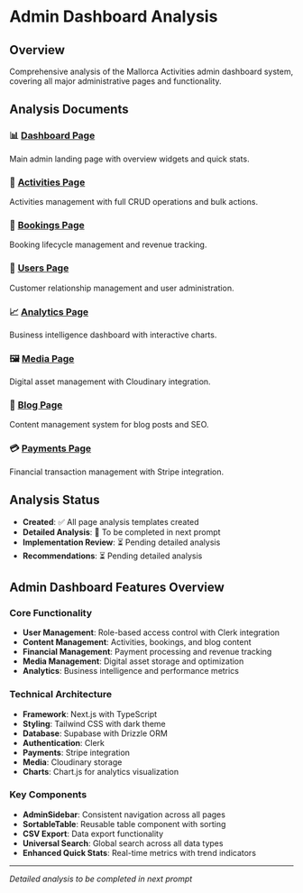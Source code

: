 # Admin Dashboard Analysis

## Overview
Comprehensive analysis of the Mallorca Activities admin dashboard system, covering all major administrative pages and functionality.

## Analysis Documents

### 📊 [Dashboard Page](./dashboard-page.md)
Main admin landing page with overview widgets and quick stats.

### 🎯 [Activities Page](./activities-page.md)
Activities management with full CRUD operations and bulk actions.

### 📅 [Bookings Page](./bookings-page.md)
Booking lifecycle management and revenue tracking.

### 👥 [Users Page](./users-page.md)
Customer relationship management and user administration.

### 📈 [Analytics Page](./analytics-page.md)
Business intelligence dashboard with interactive charts.

### 🖼️ [Media Page](./media-page.md)
Digital asset management with Cloudinary integration.

### 📝 [Blog Page](./blog-page.md)
Content management system for blog posts and SEO.

### 💳 [Payments Page](./payments-page.md)
Financial transaction management with Stripe integration.

## Analysis Status
- **Created**: ✅ All page analysis templates created
- **Detailed Analysis**: 🔄 To be completed in next prompt
- **Implementation Review**: ⏳ Pending detailed analysis
- **Recommendations**: ⏳ Pending detailed analysis

## Admin Dashboard Features Overview

### Core Functionality
- **User Management**: Role-based access control with Clerk integration
- **Content Management**: Activities, bookings, and blog content
- **Financial Management**: Payment processing and revenue tracking
- **Media Management**: Digital asset storage and optimization
- **Analytics**: Business intelligence and performance metrics

### Technical Architecture
- **Framework**: Next.js with TypeScript
- **Styling**: Tailwind CSS with dark theme
- **Database**: Supabase with Drizzle ORM
- **Authentication**: Clerk
- **Payments**: Stripe integration
- **Media**: Cloudinary storage
- **Charts**: Chart.js for analytics visualization

### Key Components
- **AdminSidebar**: Consistent navigation across all pages
- **SortableTable**: Reusable table component with sorting
- **CSV Export**: Data export functionality
- **Universal Search**: Global search across all data types
- **Enhanced Quick Stats**: Real-time metrics with trend indicators

---

*Detailed analysis to be completed in next prompt* 